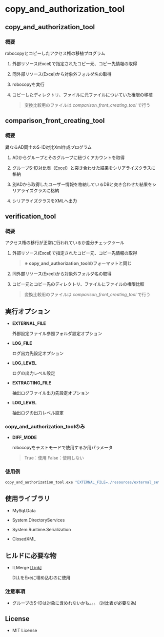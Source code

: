 # copy_and_authorization_tool

## copy_and_authorization_tool
### 概要
robocopyとコピーしたアクセス権の移植プログラム

1. 外部リソース(Excel)で指定されたコピー元、コピー先情報の取得

2. 同外部リソース(Excel)から対象外フォルダ名の取得

3. robocopyを実行

4. コピーしたディレクトリ、ファイルに元ファイルについていた権限の移植

    > 変換比較用のファイルは _comparison_front_creating_tool_ で行う

## comparison_front_creating_tool
### 概要
異なるAD同士のS-ID対比Xml作成プログラム

1. ADからグループとそのグループに紐づくアカウントを取得

2. グループS-ID対比表（Excel）と突き合わせた結果をシリアライズクラスに格納

3. 別ADから取得したユーザー情報を格納しているDBと突き合わせた結果をシリアライズクラスに格納

4. シリアライズクラスをXMLへ出力

## verification_tool
### 概要
アクセス権の移行が正常に行われているか差分チェックツール

1. 外部リソース(Excel)で指定されたコピー元、コピー先情報の取得

    > __※ copy_and_authorization_toolのフォーマットと同じ__

2. 同外部リソース(Excel)から対象外フォルダ名の取得

3. コピー元とコピー先のディレクトリ、ファイルにファイルの権限比較

    > 変換比較用のファイルは _comparison_front_creating_tool_ で行う



## 実行オプション
+ __EXTERNAL_FILE__

    外部設定ファイル参照フォルダ設定オプション

+ __LOG_FILE__

    ログ出力先設定オプション

+ __LOG_LEVEL__

    ログの出力レベル設定

+ __EXTRACTING_FILE__

    抽出ログファイル出力先設定オプション

+ __LOG_LEVEL__

    抽出ログの出力レベル設定


### copy_and_authorization_toolのみ
+ __DIFF_MODE__

    robocopyをテストモードで使用するか用パラメータ
    > True：使用 False：使用しない

### 使用例
```cmd
copy_and_authorization_tool.exe "EXTERNAL_FILE=./resources/external_setting.json" "LOG_FILE=./log/system_log.log"
```


## 使用ライブラリ
+ MySql.Data

+ System.DirectoryServices

+ System.Runtime.Serialization

+ ClosedXML

## ヒルドに必要な物
+ ILMerge [\[Link\]](https://www.microsoft.com/en-us/download/details.aspx?id=17630)

    DLLをExeに埋め込むのに使用

### 注意事項
+ グループのS-IDは対象に含めれないかも。。。 (対比表が必要な為)

## License
+ MIT License
